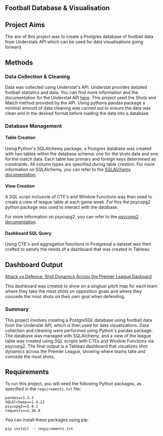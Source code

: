 ## Football Database & Visualisation

## Project Aims
The aim of this project was to create a Postgres database of football data from Understats API which can be used for data visualisations going forward.


## Methods
### Data Collection & Cleaning
Data was collected using Understat's API. Understat provides detailed football statistics and data. You can find more information and the documentation for the Understat API [here](https://understat.com/).
This project used the Shots and Match method provided by the API. Using pythons pandas package a minimal amount of data cleaning was carried out to ensure the data was clean and in the desired format before loading the data into a database.

### Database Management
#### Table Creation
Using Python's SQLAlchemy package, a Postgres database was created with two tables within the database schema: one for the shots data and one for the match data. Each table has primary and foreign keys determined as constraints. All column types are specified during table creation. For more information on SQLAlchemy, you can refer to the [SQLAlchemy documentation](https://docs.sqlalchemy.org/).

#### View Creation
A SQL script inclusivie of CTE's and Window Functions was then used to create a view of league table at each game week. For this the psycopg2 python package was used to interact with the database. 

For more information on psycopg2, you can refer to the [psycopg2 documentation](https://www.psycopg.org/docs/).

#### Dashboard SQL Query
Using CTE's and aggregation functions in Postgresql a dataset was then crafted to satisfy the needs of a dashboard that was created in Tableau. 

## Dashboard Output
[Attack vs Defence: Shot Dynamics Across the Premier League Dashoard](https://public.tableau.com/views/AttackvsDefenceShotDynamicsAcrossthePremierLeague_17365252192810/AttackvsDefenceDashboard?:language=en-GB&:sid=&:redirect=auth&:display_count=n&:origin=viz_share_link) 

This dashboard was created to show on a singluar pitch map for each team where they take the most shots on opposition goals and where they concede the most shots on their own goal when defending. 

### Summary
This project involves creating a PostgreSQL database using football data from the Understat API, which is then used for data visualizations. Data collection and cleaning were performed using Python's pandas package. The database was managed with SQLAlchemy, and a view of the league table was created using SQL scripts with CTEs and Window Functions via psycopg2. The final output is a Tableau dashboard that visualizes shot dynamics across the Premier League, showing where teams take and concede the most shots.


## Requirements

To run this project, you will need the following Python packages, as specified in the `requirements.txt` file:

```
pandas==1.3.3
SQLAlchemy==1.4.22
psycopg2==2.9.1
requests==2.26.0
```

You can install these packages using pip:

```sh
pip install -r requirements.txt
```